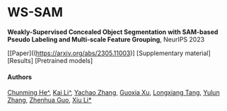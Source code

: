 # WS-SAM
**Weakly-Supervised Concealed Object Segmentation with SAM-based Pseudo Labeling and Multi-scale Feature Grouping**, NeurIPS 2023

[[Paper]((https://arxiv.org/abs/2305.11003)] [Supplementary material][Results] [Pretrained models]

#### Authors
[Chunming He^](https://chunminghe.github.io/), [Kai Li^](http://kailigo.github.io/), [Yachao Zhang](https://yachao-zhang.github.io/), [Guoxia Xu](https://scholar.google.com/citations?user=tfwlUZkAAAAJ&hl=en), [Longxiang Tang](https://scholar.google.com/citations?user=3oMQsq8AAAAJ&hl=en), [Yulun Zhang](https://yulunzhang.com/), [Zhenhua Guo](https://scholar.google.com/citations?user=dbR6bD0AAAAJ&hl=en), [Xiu Li*](https://scholar.google.com/citations?user=Xrh1OIUAAAAJ&hl=en)
